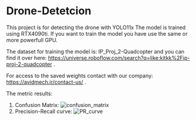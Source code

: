 # Drone-Detetcion
This project is for detecting the drone with YOLO11x
The model is trained using RTX4090ti. If you want to train the model you have use the same or more powerfull GPU.

The dataset for training the model is: IP_Proj_2-Quadcopter and you can find it over here: https://universe.roboflow.com/search?q=like:kitkk%2Fip-proj-2-quadcopter .

For access to the saved weights contact with our company: https://avidmech.ir/contact-us/ .

The metric results:
1. Confusion Matrix:
   ![confusion_matrix](https://github.com/user-attachments/assets/3f60f9cc-3f09-41db-9fba-a617bca1a9cc)
2. Precision-Recall curve:
   ![PR_curve](https://github.com/user-attachments/assets/d887120f-60d6-4a44-a78b-1550fed4c7f6)
